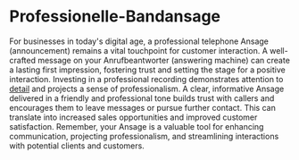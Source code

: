 # Professionelle-Bandansage
For businesses in today's digital age, a professional telephone Ansage (announcement) remains a vital touchpoint for customer interaction. A well-crafted message on your Anrufbeantworter (answering machine) can create a lasting first impression, fostering trust and setting the stage for a positive interaction. Investing in a professional recording demonstrates attention to [detail](http://www.stimmen.ai/) and projects a sense of professionalism. A clear, informative Ansage delivered in a friendly and professional tone builds trust with callers and encourages them to leave messages or pursue further contact.  This can translate into increased sales opportunities and improved customer satisfaction.  Remember, your Ansage is a valuable tool for enhancing communication, projecting professionalism, and streamlining interactions with potential clients and customers.

